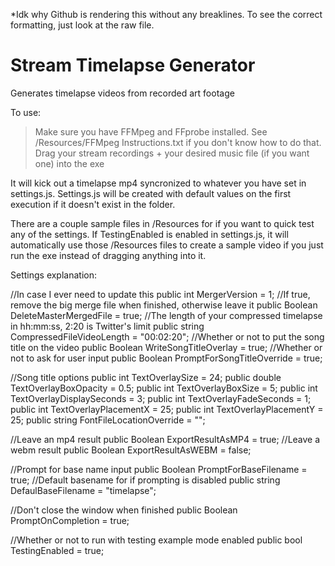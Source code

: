 *Idk why Github is rendering this without any breaklines. To see the correct formatting, just look at the raw file.

# Stream Timelapse Generator
 Generates timelapse videos from recorded art footage

To use:
>Make sure you have FFMpeg and FFprobe installed. See /Resources/FFMpeg Instructions.txt if you don't know how to do that.
>Drag your stream recordings + your desired music file (if you want one) into the exe

It will kick out a timelapse mp4 syncronized to whatever you have set in settings.js. Settings.js will be created with default values on the first execution if it doesn't exist in the folder.

There are a couple sample files in /Resources for if you want to quick test any of the settings. If TestingEnabled is enabled in settings.js, it will automatically use those /Resources files to create a sample video if you just run the exe instead of dragging anything into it.

Settings explanation:

 //In case I ever need to update this
   public int MergerVersion = 1;
 //If true, remove the big merge file when finished, otherwise leave it
   public Boolean DeleteMasterMergedFile = true;
 //The length of your compressed timelapse in hh:mm:ss, 2:20 is Twitter's limit
   public string CompressedFileVideoLength = "00:02:20";
 //Whether or not to put the song title on the video
   public Boolean WriteSongTitleOverlay = true;
 //Whether or not to ask for user input
   public Boolean PromptForSongTitleOverride = true;

 //Song title options
   public int TextOverlaySize = 24;
   public double TextOverlayBoxOpacity = 0.5;
   public int TextOverlayBoxSize = 5;
   public int TextOverlayDisplaySeconds = 3;
   public int TextOverlayFadeSeconds = 1;
   public int TextOverlayPlacementX = 25;
   public int TextOverlayPlacementY = 25;
   public string FontFileLocationOverride = "";

 //Leave an mp4 result
   public Boolean ExportResultAsMP4 = true;
 //Leave a webm result
   public Boolean ExportResultAsWEBM = false;

 //Prompt for base name input
   public Boolean PromptForBaseFilename = true;
 //Default basename for if prompting is disabled
   public string DefaulBaseFilename = "timelapse";

 //Don't close the window when finished
   public Boolean PromptOnCompletion = true;

 //Whether or not to run with testing example mode enabled
   public bool TestingEnabled = true;
